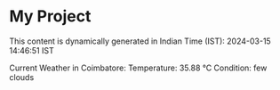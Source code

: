 # My Project

This content is dynamically generated in Indian Time (IST): 2024-03-15 14:46:51 IST


Current Weather in Coimbatore:
Temperature: 35.88 °C
Condition: few clouds
